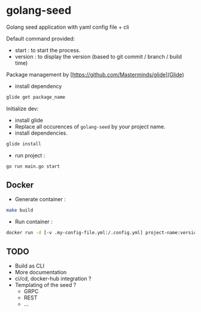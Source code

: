 golang-seed
===========

Golang seed application with yaml config file + cli

Default command provided:
- start : to start the process.
- version : to display the version (based to git commit / branch / build time)

Package management by [https://github.com/Masterminds/glide](Glide)
- install dependency
```bash
glide get package_name
```

Initialize dev:
- install glide
- Replace all occurences of `golang-seed` by your project name.
- install dependencies.
```bash
glide install
```
- run project :
```bash
go run main.go start
```

Docker
------

- Generate container :
```bash
make build
```

- Run container :
```bash
docker run -d [-v .my-config-file.yml:/.config.yml] project-name:version
```

TODO
----

- Build as CLI
- More documentation
- ci/cd, docker-hub integration ?
- Templating of the seed ?
  - GRPC
  - REST
  - ...

